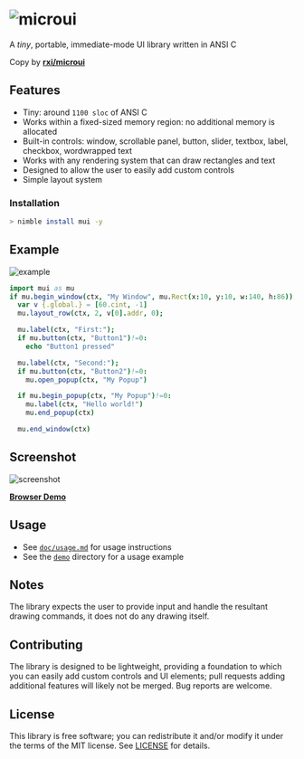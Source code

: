 # ![microui](https://user-images.githubusercontent.com/3920290/75171571-be83c500-5723-11ea-8a50-504cc2ae1109.png)
A *tiny*, portable, immediate-mode UI library written in ANSI C

Copy by [**rxi/microui**](https://github.com/rxi/microui)
## Features
* Tiny: around `1100 sloc` of ANSI C
* Works within a fixed-sized memory region: no additional memory is allocated
* Built-in controls: window, scrollable panel, button, slider, textbox, label,
  checkbox, wordwrapped text
* Works with any rendering system that can draw rectangles and text
* Designed to allow the user to easily add custom controls
* Simple layout system

### Installation
```sh
> nimble install mui -y
```
## Example
![example](https://user-images.githubusercontent.com/3920290/75187058-2b598800-5741-11ea-9358-38caf59f8791.png)
```nim
import mui as mu
if mu.begin_window(ctx, "My Window", mu.Rect(x:10, y:10, w:140, h:86))!=0:
  var v {.global.} = [60.cint, -1]
  mu.layout_row(ctx, 2, v[0].addr, 0);

  mu.label(ctx, "First:");
  if mu.button(ctx, "Button1")!=0:
    echo "Button1 pressed"

  mu.label(ctx, "Second:");
  if mu.button(ctx, "Button2")!=0:
    mu.open_popup(ctx, "My Popup")

  if mu.begin_popup(ctx, "My Popup")!=0:
    mu.label(ctx, "Hello world!")
    mu.end_popup(ctx)

  mu.end_window(ctx)
```

## Screenshot
![screenshot](https://user-images.githubusercontent.com/3920290/75188642-63ae9580-5744-11ea-9eee-d753ff5c0aa7.png)

[**Browser Demo**](https://floooh.github.io/sokol-html5/sgl-microui-sapp.html)

## Usage
* See [`doc/usage.md`](doc/usage.md) for usage instructions
* See the [`demo`](demo) directory for a usage example

## Notes
The library expects the user to provide input and handle the resultant drawing
commands, it does not do any drawing itself.

## Contributing
The library is designed to be lightweight, providing a foundation to which you
can easily add custom controls and UI elements; pull requests adding additional
features will likely not be merged. Bug reports are welcome.

## License
This library is free software; you can redistribute it and/or modify it under
the terms of the MIT license. See [LICENSE](LICENSE) for details.

